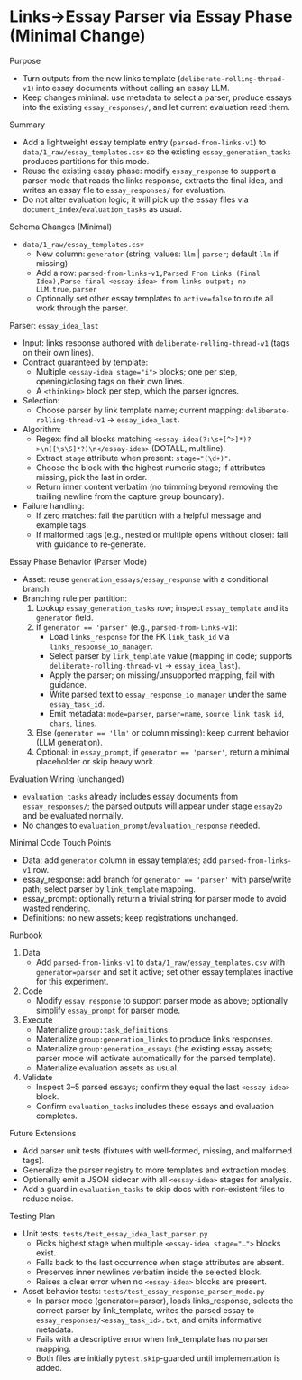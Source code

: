 # Links→Essay Parser via Essay Phase (Minimal Change)

Purpose

- Turn outputs from the new links template (`deliberate-rolling-thread-v1`) into essay documents without calling an essay LLM.
- Keep changes minimal: use metadata to select a parser, produce essays into the existing `essay_responses/`, and let current evaluation read them.

Summary

- Add a lightweight essay template entry (`parsed-from-links-v1`) to `data/1_raw/essay_templates.csv` so the existing `essay_generation_tasks` produces partitions for this mode.
- Reuse the existing essay phase: modify `essay_response` to support a parser mode that reads the links response, extracts the final idea, and writes an essay file to `essay_responses/` for evaluation.
- Do not alter evaluation logic; it will pick up the essay files via `document_index`/`evaluation_tasks` as usual.

Schema Changes (Minimal)

- `data/1_raw/essay_templates.csv`
  - New column: `generator` (string; values: `llm` | `parser`; default `llm` if missing)
  - Add a row: `parsed-from-links-v1,Parsed From Links (Final Idea),Parse final <essay-idea> from links output; no LLM,true,parser`
  - Optionally set other essay templates to `active=false` to route all work through the parser.

Parser: `essay_idea_last`

- Input: links response authored with `deliberate-rolling-thread-v1` (tags on their own lines).
- Contract guaranteed by template:
  - Multiple `<essay-idea stage="i">` blocks; one per step, opening/closing tags on their own lines.
  - A `<thinking>` block per step, which the parser ignores.
 - Selection:
   - Choose parser by link template name; current mapping: `deliberate-rolling-thread-v1` → `essay_idea_last`.
- Algorithm:
  - Regex: find all blocks matching `<essay-idea(?:\s+[^>]*)?>\n([\s\S]*?)\n</essay-idea>` (DOTALL, multiline).
  - Extract `stage` attribute when present: `stage="(\d+)"`.
  - Choose the block with the highest numeric stage; if attributes missing, pick the last in order.
  - Return inner content verbatim (no trimming beyond removing the trailing newline from the capture group boundary).
- Failure handling:
  - If zero matches: fail the partition with a helpful message and example tags.
  - If malformed tags (e.g., nested or multiple opens without close): fail with guidance to re‑generate.

Essay Phase Behavior (Parser Mode)

- Asset: reuse `generation_essays/essay_response` with a conditional branch.
- Branching rule per partition:
  1) Lookup `essay_generation_tasks` row; inspect `essay_template` and its `generator` field.
  2) If `generator == 'parser'` (e.g., `parsed-from-links-v1`):
     - Load `links_response` for the FK `link_task_id` via `links_response_io_manager`.
     - Select parser by `link_template` value (mapping in code; supports `deliberate-rolling-thread-v1` → `essay_idea_last`).
     - Apply the parser; on missing/unsupported mapping, fail with guidance.
     - Write parsed text to `essay_response_io_manager` under the same `essay_task_id`.
     - Emit metadata: `mode=parser`, `parser=name`, `source_link_task_id`, `chars`, `lines`.
  3) Else (`generator == 'llm'` or column missing): keep current behavior (LLM generation).
  4) Optional: in `essay_prompt`, if `generator == 'parser'`, return a minimal placeholder or skip heavy work.

Evaluation Wiring (unchanged)

- `evaluation_tasks` already includes essay documents from `essay_responses/`; the parsed outputs will appear under stage `essay2p` and be evaluated normally.
- No changes to `evaluation_prompt`/`evaluation_response` needed.

Minimal Code Touch Points

- Data: add `generator` column in essay templates; add `parsed-from-links-v1` row.
- essay_response: add branch for `generator == 'parser'` with parse/write path; select parser by `link_template` mapping.
- essay_prompt: optionally return a trivial string for parser mode to avoid wasted rendering.
- Definitions: no new assets; keep registrations unchanged.

Runbook

1) Data
   - Add `parsed-from-links-v1` to `data/1_raw/essay_templates.csv` with `generator=parser` and set it active; set other essay templates inactive for this experiment.
2) Code
   - Modify `essay_response` to support parser mode as above; optionally simplify `essay_prompt` for parser mode.
3) Execute
   - Materialize `group:task_definitions`.
   - Materialize `group:generation_links` to produce links responses.
   - Materialize `group:generation_essays` (the existing essay assets; parser mode will activate automatically for the parsed template).
   - Materialize evaluation assets as usual.
4) Validate
   - Inspect 3–5 parsed essays; confirm they equal the last `<essay-idea>` block.
   - Confirm `evaluation_tasks` includes these essays and evaluation completes.

Future Extensions

- Add parser unit tests (fixtures with well‑formed, missing, and malformed tags).
- Generalize the parser registry to more templates and extraction modes.
- Optionally emit a JSON sidecar with all `<essay-idea>` stages for analysis.
- Add a guard in `evaluation_tasks` to skip docs with non‑existent files to reduce noise.
 
Testing Plan

- Unit tests: `tests/test_essay_idea_last_parser.py`
  - Picks highest stage when multiple `<essay-idea stage="…">` blocks exist.
  - Falls back to the last occurrence when stage attributes are absent.
  - Preserves inner newlines verbatim inside the selected block.
  - Raises a clear error when no `<essay-idea>` blocks are present.
- Asset behavior tests: `tests/test_essay_response_parser_mode.py`
  - In parser mode (generator=parser), loads links_response, selects the correct parser by link_template, writes the parsed essay to `essay_responses/<essay_task_id>.txt`, and emits informative metadata.
  - Fails with a descriptive error when link_template has no parser mapping.
  - Both files are initially `pytest.skip`-guarded until implementation is added.
